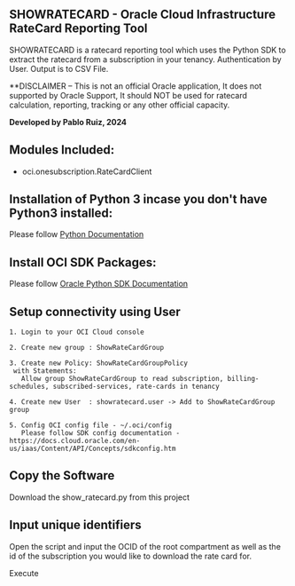 ## SHOWRATECARD - Oracle Cloud Infrastructure RateCard Reporting Tool

SHOWRATECARD is a ratecard reporting tool which uses the Python SDK to extract the ratecard from a subscription in your tenancy. 
Authentication by User.
Output is to CSV File.

**DISCLAIMER – This is not an official Oracle application,  It does not supported by Oracle Support, It should NOT be used for ratecard calculation, reporting, tracking or any other official capacity.

**Developed by Pablo Ruiz, 2024**

## Modules Included: 
- oci.onesubscription.RateCardClient

## Installation of Python 3 incase you don't have Python3 installed:
Please follow [Python Documentation](https://docs.python.org/3/using/index.html)

## Install OCI SDK Packages:
Please follow [Oracle Python SDK Documentation](https://github.com/oracle/oci-python-sdk)

## Setup connectivity using User

```  
1. Login to your OCI Cloud console

2. Create new group : ShowRateCardGroup  

3. Create new Policy: ShowRateCardGroupPolicy
 with Statements:
   Allow group ShowRateCardGroup to read subscription, billing-schedules, subscribed-services, rate-cards in tenancy 

4. Create new User  : showratecard.user -> Add to ShowRateCardGroup group  

5. Config OCI config file - ~/.oci/config
   Please follow SDK config documentation - https://docs.cloud.oracle.com/en-us/iaas/Content/API/Concepts/sdkconfig.htm 
```

## Copy the Software
Download the show_ratecard.py from this project

## Input unique identifiers
Open the script and input the OCID of the root compartment as well as the id of the subscription you would like to download the rate card for.

Execute  